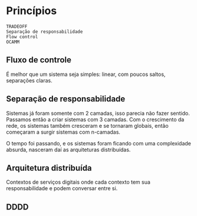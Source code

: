 # Princípios

```
TRADEOFF
Separação de responsabilidade
Flow control
OCAMM
```

## Fluxo de controle

É melhor que um sistema seja simples: linear, com poucos saltos, separações claras.

## Separação de responsabilidade

Sistemas já foram somente com 2 camadas, isso parecia não fazer sentido. Passamos então a criar sistemas com 3 camadas. Com o crescimento da rede, os sistemas também cresceram e se tornaram globais, então começaram a surgir sistemas com n-camadas.

O tempo foi passando, e os sistemas foram ficando com uma complexidade absurda, nasceram daí as arquiteturas distribuídas.

## Arquitetura distribuída

Contextos de serviços digitais onde cada contexto tem sua responsabilidade e podem conversar entre si.

## DDDD

